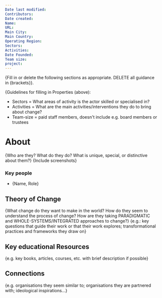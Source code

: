 ```yaml
---
Date last modified: 
Contributors: 
Date created: 
Name: 
URL: 
Main City: 
Main Country: 
Operating Region: 
Sectors: 
Activities: 
Date Founded: 
Team size: 
project:
---
```

{Fill in or delete the following sections as appropriate. DELETE all guidance in {brackets}}.

{Guidelines for filling in Properties (above):
- Sectors = What areas of activity is the actor skilled or specialised in?
- Activities = What are the main activities/interventions they do to bring about change?
- Team-size = paid staff members, doesn't include e.g. board members or trustees
# About 

{Who are they? What do they do? What is unique, special, or distinctive about them?}
{Include screenshots}

### Key people 

- {Name, Role}

## Theory of Change 

{What change do they want to make in the world? How do they seem to understand the process of change? How are they taking PARADIGMATIC and WHOLE-SYSTEMS/INTEGRATED approaches to change?}
{e.g.: key questions that guide their work or that their work explores; transformational practices and frameworks they draw on}


## Key educational Resources 

{e.g. key books, articles, courses, etc. with brief description if possible}

## Connections 

{e.g. organisations they seem similar to; organisations they are partnered with; ideological inspirations...}

